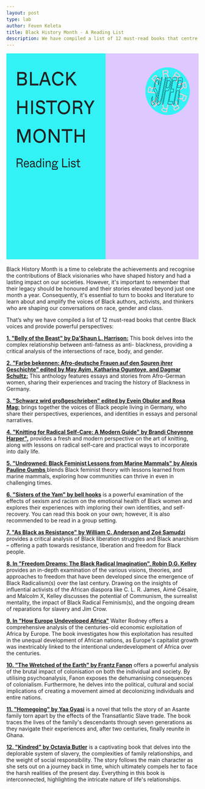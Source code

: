 ```yaml
---
layout: post
type: lab
author: Feven Keleta
title: Black History Month - A Reading List
description: We have compiled a list of 12 must-read books that centre Black voices and provide powerful perspectives.
---
```



<img src="/assets/img/blog/BHM Reading List.png" alt="Das Bild zeigt ein rosa und türksifarbenen Kasten mit dem SUPERRR Lab Logo oben rechts, auf der linken Seite steht geschrieben Black History Month Reading List" width="540" height="540">

<p>
Black History Month is a time to celebrate the achievements and recognise the contributions of Black visionaries who have shaped history and had a lasting impact on our societies. However, it's important to remember that their legacy should be honoured and their stories elevated beyond just one month a year. Consequently, it's essential to turn to books and literature to learn about and amplify the voices of Black authors, activists, and thinkers who are shaping our conversations on race, gender and class.</p>
  
<p>That’s why we have compiled a list of 12 must-read books that centre Black voices and provide powerful perspectives:</p>

<p>
<b><a href="https://dashaunharrison.com/shop/belly-of-the-beast/">1. "Belly of the Beast" by Da’Shaun L. Harrison:</a></b>
This book delves into the complex relationship between anti-fatness as anti- blackness, providing a critical analysis of the intersections of race, body, and gender.</p>

<p>
<b><a href="https://www.orlanda.de/book/may-ayim-katharina-oguntoye-dagmar-schultz-hg-farbe-bekennen-afro-deutsche-frauen-auf-den-spuren-ihrer-geschichte/">2. "Farbe bekennen: Afro-deutsche Frauen auf den Spuren ihrer Geschichte" edited by May Ayim, Katharina Oguntoye, and Dagmar Schultz:</a></b>
This anthology features essays and stories from Afro-German women, sharing their experiences and tracing the history of Blackness in Germany.</p>

<p>
<b><a href="https://und-toechter.de/produkt/schwarz-wird-grossgeschrieben/">3. "Schwarz wird großgeschrieben" edited by Evein Obulor and Rosa Mag:</a></b>
brings together the voices of Black people living in Germany, who share their perspectives, experiences, and identities in essays and personal narratives.
</p>

<p>
<b><a href="https://www.brandicheyenneharper.com/knitting-for-radical-self-care/">4. "Knitting for Radical Self-Care: A Modern Guide" by Brandi Cheyenne Harper",</a></b>
provides a fresh and modern perspective on the art of knitting, along with lessons on radical self-care and practical ways to incorporate into daily life.</p>

<p>
<b><a href="https://www.akpress.org/undrowned.html/">5. "Undrowned: Black Feminist Lessons from Marine Mammals" by Alexis Pauline Gumbs </a></b>
blends Black feminist theory with lessons learned from marine mammals, exploring how communities can thrive in even in challenging times.</p>

<p><b><a href="https://www.routledge.com/Sisters-of-the-Yam-Black-Women-and-Self-Recovery/hooks/p/book/9781138821682">6. "Sisters of the Yam" by bell hooks</a></b>
is a powerful examination of the effects of sexism and racism on the emotional health of Black women and explores their experiences with imploring their own identities, and self-recovery. You can read this book on your own; however, it is also recommended to be read in a group setting.</p>

<p>
<b><a href="https://www.akpress.org/as-black-as-resistance.html">7. "As Black as Resistance" by William C. Anderson and Zoé Samudzi</a></b>
provides a critical analysis of Black liberation struggles and Black anarchism – offering a path towards resistance, liberation and freedom for Black people.</p>

<p>
<b><a href="https://www.penguinrandomhouse.com/books/206173/freedom-dreams-by-robin-dg-kelley/">8. In "Freedom Dreams: The Black Radical Imagination", Robin D.G. Kelley</a></b> provides an in-depth examination of the various visions, theories, and approaches to freedom that have been developed since the emergence of Black Radicalism(s) over the last century. Drawing on the insights of influential activists of the African diaspora like C. L. R. James, Aimé Césaire, and Malcolm X, Kelley discusses the potential of Communism, the surrealist mentality, the impact of Black Radical Feminism(s), and the ongoing dream of reparations for slavery and Jim Crow.</p>

<p>
 <b><a href="https://www.versobooks.com/books/2785-how-europe-underdeveloped-africa/">9. In "How Europe Undeveloped Africa"</a></b>
Walter Rodney offers a comprehensive analysis of the centuries-old economic exploitation of Africa by Europe. The book investigates how this exploitation has resulted in the unequal development of African nations, as Europe's capitalist growth was inextricably linked to the intentional underdevelopment of Africa over the centuries.</p>

<p>
<b><a href="https://www.penguin.co.uk/books/57385/the-wretched-of-the-earth-by-frantz-fanon-trans-constance-farrington-preface-by-jean-paul-sartre/9780141186542/">10. "The Wretched of the Earth" by Frantz Fanon</a></b>
offers a powerful analysis of the brutal impact of colonisation on both the individual and society. By utilising psychoanalysis, Fanon exposes the dehumanising consequences of colonialism. Furthermore, he delves into the political, cultural and social implications of creating a movement aimed at decolonizing individuals and entire nations.</p>

<p>
<b><a href="https://www.penguin.co.uk/books/289838/homegoing-by-gyasi-yaa/9780241975237/">11. "Homegoing" by Yaa Gyasi</a></b>
is a novel that tells the story of an Asante family torn apart by the effects of the Transatlantic Slave trade. The book traces the lives of the family's descendants through seven generations as they navigate their experiences and, after two centuries, finally reunite in Ghana.</p>

<p>
<b><a href="https://www.headline.co.uk/titles/octavia-e-butler/kindred/9781472258229/">12. "Kindred" by Octavia Butler</a></b>
is a captivating book that delves into the deplorable system of slavery, the complexities of family relationships, and the weight of social responsibility. The story follows the main character as she sets out on a journey back in time, which ultimately compels her to face the harsh realities of the present day. Everything in this book is interconnected, highlighting the intricate nature of life's relationships.</p>
